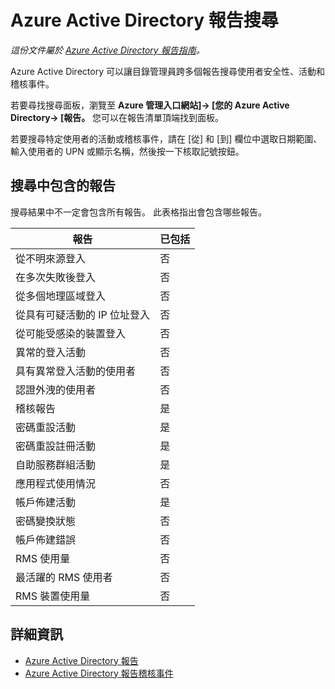 <properties
    pageTitle="Azure Active Directory 報告搜尋"
    description="如何搜尋 Azure Active Directory 的安全性、活動和稽核報告"
    services="active-directory"
    documentationCenter=""
    authors="kenhoff"
    manager="mbaldwin"
    editor=""/>

<tags
    ms.service="active-directory"
    ms.devlang="na"
    ms.topic="article"
    ms.tgt_pltfrm="na"
    ms.workload="identity"
    ms.date="12/07/2015"
    ms.author="kenhoff"/>

# Azure Active Directory 報告搜尋

*這份文件屬於 [Azure Active Directory 報告指南](active-directory-reporting-guide.md)。*

Azure Active Directory 可以讓目錄管理員跨多個報告搜尋使用者安全性、活動和稽核事件。

若要尋找搜尋面板，瀏覽至 **Azure 管理入口網站]-> [您的 Azure Active Directory-> [報告。** 您可以在報告清單頂端找到面板。

若要搜尋特定使用者的活動或稽核事件，請在 [從] 和 [到] 欄位中選取日期範圍、輸入使用者的 UPN 或顯示名稱，然後按一下核取記號按鈕。

## 搜尋中包含的報告

搜尋結果中不一定會包含所有報告。 此表格指出會包含哪些報告。

報告                                              | 已包括
--------------------------------------------------- | --------
從不明來源登入                       | 否
在多次失敗後登入                    | 否
從多個地理區域登入                  | 否
從具有可疑活動的 IP 位址登入 | 否
從可能受感染的裝置登入             | 否
異常的登入活動                          | 否
具有異常登入活動的使用者               | 否
認證外洩的使用者                       | 否
稽核報告                                        | 是
密碼重設活動                             | 是
密碼重設註冊活動                | 是
自助服務群組活動                        | 是
應用程式使用情況                                   | 否
帳戶佈建活動                       | 是
密碼變換狀態                            | 否
帳戶佈建錯誤                         | 否
RMS 使用量                                           | 否
最活躍的 RMS 使用者                               | 否
RMS 裝置使用量                                    | 否


## 詳細資訊

 - [Azure Active Directory 報告](active-directory-view-access-usage-reports.md)
 - [Azure Active Directory 報告稽核事件](active-directory-reporting-audit-events.md)


